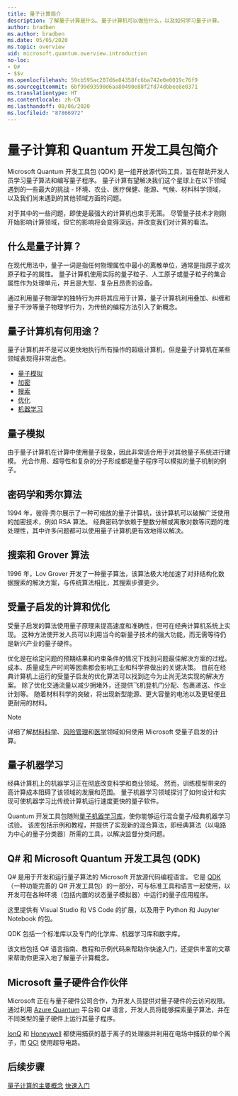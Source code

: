```yaml
---
title: 量子计算简介
description: 了解量子计算是什么、量子计算机可以做些什么，以及如何学习量子计算。
author: bradben
ms.author: bradben
ms.date: 05/05/2020
ms.topic: overview
uid: microsoft.quantum.overview.introduction
no-loc:
- Q#
- $$v
ms.openlocfilehash: 59cb595ac207d6e84358fc6ba742e0e0019c76f9
ms.sourcegitcommit: 6bf99d93590d6aa80490e88f2fd74dbbee8e0371
ms.translationtype: HT
ms.contentlocale: zh-CN
ms.lasthandoff: 08/06/2020
ms.locfileid: "87866972"
---
```

# <a name="introduction-to-quantum-computing-and-the-quantum-development-kit"></a>量子计算和 Quantum 开发工具包简介

Microsoft Quantum 开发工具包 (QDK) 是一组开放源代码工具，旨在帮助开发人员学习量子算法和编写量子程序。 量子计算有望解决我们这个星球上在以下领域遇到的一些最大的挑战 - 环境、农业、医疗保健、能源、气候、材料科学领域，以及我们尚未遇到的其他领域方面的问题。  

对于其中的一些问题，即使是最强大的计算机也束手无策。 尽管量子技术才刚刚开始影响计算领域，但它的影响将会变得深远，并改变我们对计算的看法。

## <a name="what-is-quantum-computing"></a>什么是量子计算？

在现代用法中，量子一词是指任何物理属性中最小的离散单位，通常是指原子或次原子粒子的属性。 量子计算机使用实际的量子粒子、人工原子或量子粒子的集合属性作为处理单元，并且是大型、复杂且昂贵的设备。

通过利用量子物理学的独特行为并将其应用于计算，量子计算机利用叠加、纠缠和量子干涉等量子物理学行为，为传统的编程方法引入了新概念。

## <a name="what-can-a-quantum-computer-do"></a>量子计算机有何用途？

量子计算机并不是可以更快地执行所有操作的超级计算机，但是量子计算机在某些领域表现得非常出色。

- [量子模拟](xref:microsoft.quantum.overview.introduction#quantum-simulation)
- [加密](xref:microsoft.quantum.overview.introduction#cryptography-and-shors-algorithm)
- [搜索](xref:microsoft.quantum.overview.introduction#search-and-grovers-algorithm)
- [优化](xref:microsoft.quantum.overview.introduction#quantum-inspired-computing-and-optimization)
- [机器学习](xref:microsoft.quantum.overview.introduction#quantum-machine-learning)

## <a name="quantum-simulation"></a>量子模拟

由于量子计算机在计算中使用量子现象，因此非常适合用于对其他量子系统进行建模。 光合作用、超导性和复杂的分子形成都是量子程序可以模拟的量子机制的例子。

## <a name="cryptography-and-shors-algorithm"></a>密码学和秀尔算法

1994 年，彼得·秀尔展示了一种可缩放的量子计算机，该计算机可以破解广泛使用的加密技术，例如 RSA 算法。 经典密码学依赖于整数分解或离散对数等问题的难处理性，其中许多问题都可以使用量子计算机更有效地得以解决。

## <a name="search-and-grovers-algorithm"></a>搜索和 Grover 算法

1996 年，Lov Grover 开发了一种量子算法，该算法极大地加速了对非结构化数据搜索的解决方案，与传统算法相比，其搜索步骤更少。

## <a name="quantum-inspired-computing-and-optimization"></a>受量子启发的计算和优化

受量子启发的算法使用量子原理来提高速度和准确性，但可在经典计算机系统上实现。 这种方法使开发人员可以利用当今的新量子技术的强大功能，而无需等待仍是新兴产业的量子硬件。

优化是在给定问题的预期结果和约束条件的情况下找到问题最佳解决方案的过程。 成本、质量或生产时间等因素都会影响工业和科学界做出的关键决策。 目前在经典计算机上运行的受量子启发的优化算法可以找到迄今为止尚无法实现的解决方案。 除了优化交通流量以减少拥堵外，还提供飞机登机门分配、包裹递送、作业计划等。 随着材料科学的突破，将出现新型能源、更大容量的电池以及更轻便且更耐用的材料。

> [!NOTE]
> 详细了解[材料科学](https://cloudblogs.microsoft.com/quantum/2020/01/21/oti-lumionics-accelerating-materials-design-microsoft-azure-quantum/)、[风险管理](https://cloudblogs.microsoft.com/quantum/2019/05/22/microsoft-quantum-collaborates-with-willis-towers-watson-to-transform-risk-management-solutions/)和[医学](https://blogs.microsoft.com/blog/2018/05/18/microsoft-quantum-helps-case-western-reserve-university-advance-mri-research/)领域如何使用 Microsoft 受量子启发的计算。

## <a name="quantum-machine-learning"></a>量子机器学习

经典计算机上的机器学习正在彻底改变科学和商业领域。 然而，训练模型带来的高计算成本阻碍了该领域的发展和范围。 量子机器学习领域探讨了如何设计和实现可使机器学习比传统计算机运行速度更快的量子软件。

Quantum 开发工具包随附[量子机器学习库](xref:microsoft.quantum.machine-learning.concepts.intro)，使你能够运行混合量子/经典机器学习试验。 该库包括示例和教程，并提供了实现新的混合算法，即经典算法（以电路为中心的量子分类器）所需的工具，以解决监督分类问题。

## <a name="no-locq-and-the-microsoft-quantum-development-kit-qdk"></a>Q# 和 Microsoft Quantum 开发工具包 (QDK)

Q# 是用于开发和运行量子算法的 Microsoft 开放源代码编程语言。 它是 [QDK](https://docs.microsoft.com/quantum/)（一种功能完善的 Q# 开发工具包）的一部分，可与标准工具和语言一起使用，以开发可在各种环境（包括内置的状态量子模拟器）中运行的量子应用程序。

这里提供有 Visual Studio 和 VS Code 的扩展，以及用于 Python 和 Jupyter Notebook 的包。

QDK 包括一个标准库以及专门的化学库、机器学习库和数字库。

该文档包括 Q# 语言指南、教程和示例代码来帮助你快速入门，还提供丰富的文章来帮助你更深入地了解量子计算概念。  

## <a name="microsoft-quantum-hardware-partners"></a>Microsoft 量子硬件合作伙伴

Microsoft 正在与量子硬件公司合作，为开发人员提供对量子硬件的云访问权限。 通过利用 [Azure Quantum](https://azure.microsoft.com/services/quantum/) 平台和 Q# 语言，开发人员将能够探索量子算法，并在不同类型的量子硬件上运行其量子程序。

[IonQ](https://ionq.com/news/november-4-2019-microsoft-partnership) 和 [Honeywell](https://www.honeywell.com/en-us/newsroom/news/2019/11/the-future-of-quantum-computing) 都使用捕获的基于离子的处理器并利用在电场中捕获的单个离子，而 [QCI](https://quantumcircuits.com/news-and-publications/quantum-circuits-partners-with-microsoft-on-azure-quantum) 使用超导电路。

## <a name="next-steps"></a>后续步骤

[量子计算的主要概念](xref:microsoft.quantum.overview.understanding)
[快速入门](xref:microsoft.quantum.welcome)